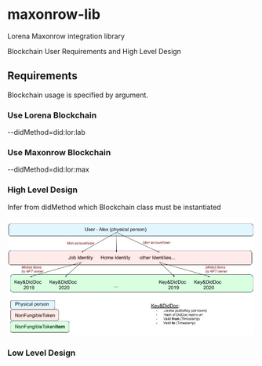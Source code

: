 # maxonrow-lib
Lorena Maxonrow integration library

Blockchain User Requirements and High Level Design

## Requirements

Blockchain usage is specified by argument.
	
### Use Lorena Blockchain

--didMethod=did:lor:lab

### Use Maxonrow Blockchain

--didMethod=did:lor:max

### High Level Design

Infer from didMethod which Blockchain class must be instantiated

![Dids structure in MXN Blockchain](docs/images/lorena-mxn.jpg)

### Low Level Design